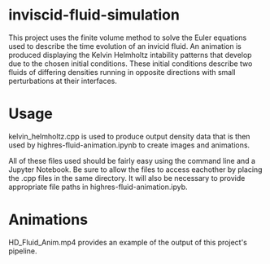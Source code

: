# inviscid-fluid-simulation

This project uses the finite volume method to solve the Euler equations used to describe the time evolution of an invicid fluid. An animation is produced displaying the Kelvin Helmholtz intability patterns that develop due to the chosen initial conditions. These initial conditions describe two fluids of differing densities running in opposite directions with small perturbations at their interfaces.

# Usage

kelvin_helmholtz.cpp is used to produce output density data that is then used by highres-fluid-animation.ipynb to create images and animations.

All of these files used should be fairly easy using the command line and a Jupyter Notebook. Be sure to allow the files to access eachother by placing the .cpp files in the same directory. It will also be necessary to provide appropriate file paths in highres-fluid-animation.ipyb.

# Animations

HD_Fluid_Anim.mp4 provides an example of the output of this project's pipeline.
